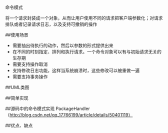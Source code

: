 命令模式

将一个请求封装成一个对象，从而让用户使用不同的请求把客户端参数化；对请求排队或者记录请求日志，以及支持可撤销的操作

##使用场景
- 需要抽出待执行的动作，然后以参数的形式提供出来
- 在不同的时刻指定、排列和执行请求。一个命令对象可以有与初始请求无关的生存期
- 需要支持操作取消
- 支持修改日志功能，这样当系统崩溃时，这些修改可以被重做一遍
- 需要支持事务操作

##UML类图

##简单实现

##源码中的命令模式实现
PackageHandler（http://blog.csdn.net/qq_17766199/article/details/50401119）

##优点、缺点